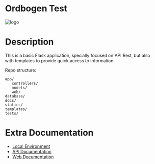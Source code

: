 # Ordbogen Test
![logo](http://ordbogen.com/logos/img/logo/ordbogen/rgb/png/ordbogen_blue_200px.png)



# Description
This is a basic Flask application, specially focused on API Rest, but also with templates to provide quick access to information.
 

Repo structure:

```
app/
   controllers/ 
   models/
   web/
database/
docs/
statics/
templates/
tests/
```


# Extra Documentation

- [Local Environment](/docs/01_local_environment.md)
- [API Documentation](/docs/02_api_documentation.md)
- [Web Documentation](/docs/03_web_documentation.md)